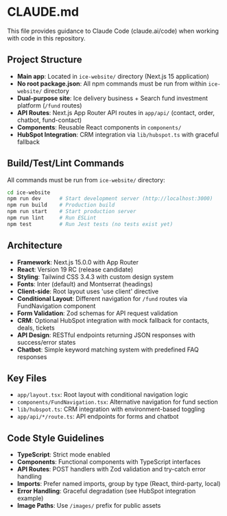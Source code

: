 # CLAUDE.md

This file provides guidance to Claude Code (claude.ai/code) when working with code in this repository.

## Project Structure
- **Main app**: Located in `ice-website/` directory (Next.js 15 application)
- **No root package.json**: All npm commands must be run from within `ice-website/` directory
- **Dual-purpose site**: Ice delivery business + Search fund investment platform (`/fund` routes)
- **API Routes**: Next.js App Router API routes in `app/api/` (contact, order, chatbot, fund-contact)
- **Components**: Reusable React components in `components/`
- **HubSpot Integration**: CRM integration via `lib/hubspot.ts` with graceful fallback

## Build/Test/Lint Commands
All commands must be run from `ice-website/` directory:
```bash
cd ice-website
npm run dev      # Start development server (http://localhost:3000)
npm run build    # Production build
npm run start    # Start production server
npm run lint     # Run ESLint
npm test         # Run Jest tests (no tests exist yet)
```

## Architecture
- **Framework**: Next.js 15.0.0 with App Router
- **React**: Version 19 RC (release candidate)
- **Styling**: Tailwind CSS 3.4.3 with custom design system
- **Fonts**: Inter (default) and Montserrat (headings)
- **Client-side**: Root layout uses 'use client' directive
- **Conditional Layout**: Different navigation for `/fund` routes via FundNavigation component
- **Form Validation**: Zod schemas for API request validation
- **CRM**: Optional HubSpot integration with mock fallback for contacts, deals, tickets
- **API Design**: RESTful endpoints returning JSON responses with success/error states
- **Chatbot**: Simple keyword matching system with predefined FAQ responses

## Key Files
- `app/layout.tsx`: Root layout with conditional navigation logic
- `components/FundNavigation.tsx`: Alternative navigation for fund section
- `lib/hubspot.ts`: CRM integration with environment-based toggling
- `app/api/*/route.ts`: API endpoints for forms and chatbot

## Code Style Guidelines
- **TypeScript**: Strict mode enabled
- **Components**: Functional components with TypeScript interfaces
- **API Routes**: POST handlers with Zod validation and try-catch error handling
- **Imports**: Prefer named imports, group by type (React, third-party, local)
- **Error Handling**: Graceful degradation (see HubSpot integration example)
- **Image Paths**: Use `/images/` prefix for public assets
